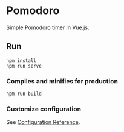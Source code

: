 # Pomodoro

Simple Pomodoro timer in Vue.js.

## Run
```
npm install
npm run serve
```

### Compiles and minifies for production
```
npm run build
```

### Customize configuration
See [Configuration Reference](https://cli.vuejs.org/config/).
